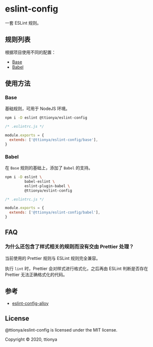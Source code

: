 # eslint-config

一套 ESLint 规则。

## 规则列表

根据项目使用不同的配置：

- [Base](#base)
- [Babel](#babel)

## 使用方法

### Base

基础规则，可用于 NodeJS 环境。

```bash
npm i -D eslint @ttionya/eslint-config
```

```js
/* .eslintrc.js */

module.exports = {
  extends: ['@ttionya/eslint-config/base'],
}
```

### Babel

在 `Base` 规则的基础上，添加了 `Babel` 的支持。

```bash
npm i -D eslint \
         babel-eslint \
         eslint-plugin-babel \
         @ttionya/eslint-config
```

```js
/* .eslintrc.js */

module.exports = {
  extends: ['@ttionya/eslint-config/babel'],
}
```

## FAQ

### 为什么还包含了样式相关的规则而没有交由 Prettier 处理？

当前使用的 Prettier 规则与 ESLint 规则完全兼容。

执行 `lint` 时，Prettier 会对样式进行格式化，之后再由 ESLint 判断是否存在 Prettier 无法正确格式化的代码。

## 参考

- [eslint-config-alloy](https://github.com/AlloyTeam/eslint-config-alloy)

## License

@ttionya/eslint-config is licensed under the MIT license.

Copyright © 2020, ttionya
